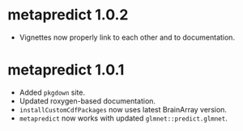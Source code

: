 # metapredict 1.0.2
- Vignettes now properly link to each other and to documentation.

# metapredict 1.0.1
- Added `pkgdown` site.
- Updated roxygen-based documentation.
- `installCustomCdfPackages` now uses latest BrainArray version.
- `metapredict` now works with updated `glmnet::predict.glmnet`.

